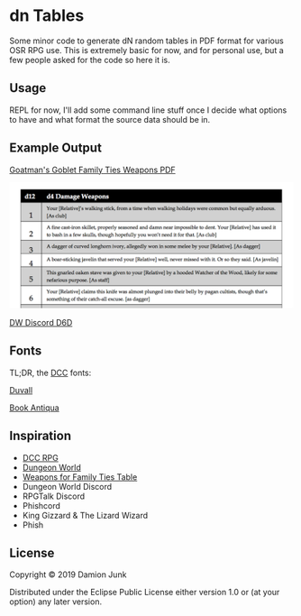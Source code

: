 # dn Tables

Some minor code to generate dN random tables in PDF format for various OSR RPG use.
This is extremely basic for now, and for personal use, but a few people asked for the code so here it is.

## Usage

REPL for now, I'll add some command line stuff once I decide what options to have and what format the source data should be in.

## Example Output

[Goatman's Goblet Family Ties Weapons PDF](/samples/family-weapons-tables.pdf)

![(d12) d4 Damage Weapons](/samples/d12example.png?raw=true "d12 table example")

[DW Discord D6D](/samples/d6d.pdf)

## Fonts

TL;DR, the [DCC](http://goodman-games.com/dungeon-crawl-classics-rpg/) fonts:

[Duvall](https://www.dafont.com/duvall.font)

[Book Antiqua](https://www.wfonts.com/font/book-antiqua)

## Inspiration

- [DCC RPG](http://goodman-games.com/dungeon-crawl-classics-rpg/)
- [Dungeon World](https://dungeon-world.com/)
- [Weapons for Family Ties Table](http://www.goatmansgoblet.com/2019/04/ose-weapons-for-family-ties-by-damage.html)
- Dungeon World Discord
- RPGTalk Discord
- Phishcord
- King Gizzard & The Lizard Wizard
- Phish

## License

Copyright © 2019 Damion Junk

Distributed under the Eclipse Public License either version 1.0 or (at
your option) any later version.
